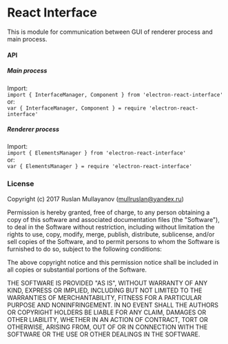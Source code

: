 # React Interface
This is module for communication between GUI of renderer process and main process.

#### API

##### Main process

  Import:  
    `import { InterfaceManager, Component } from 'electron-react-interface'`  
  or:  
    `var { InterfaceManager, Component } = require 'electron-react-interface'`

##### Renderer process

  Import:  
    `import { ElementsManager } from 'electron-react-interface'`  
  or:  
    `var { ElementsManager } = require 'electron-react-interface'`


### License
Copyright (c) 2017 Ruslan Mullayanov (<mullruslan@yandex.ru>)

Permission is hereby granted, free of charge, to any person obtaining a copy of this software and associated documentation files (the "Software"), to deal in the Software without restriction, including without limitation the rights to use, copy, modify, merge, publish, distribute, sublicense, and/or sell copies of the Software, and to permit persons to whom the Software is furnished to do so, subject to the following conditions:

The above copyright notice and this permission notice shall be included in all copies or substantial portions of the Software.

THE SOFTWARE IS PROVIDED "AS IS", WITHOUT WARRANTY OF ANY KIND, EXPRESS OR IMPLIED, INCLUDING BUT NOT LIMITED TO THE WARRANTIES OF MERCHANTABILITY, FITNESS FOR A PARTICULAR PURPOSE AND NONINFRINGEMENT. IN NO EVENT SHALL THE AUTHORS OR COPYRIGHT HOLDERS BE LIABLE FOR ANY CLAIM, DAMAGES OR OTHER LIABILITY, WHETHER IN AN ACTION OF CONTRACT, TORT OR OTHERWISE, ARISING FROM, OUT OF OR IN CONNECTION WITH THE SOFTWARE OR THE USE OR OTHER DEALINGS IN THE SOFTWARE.
